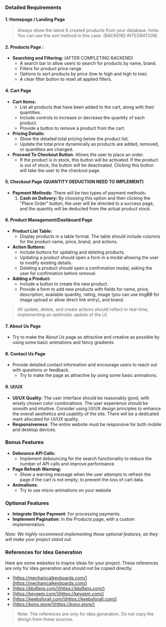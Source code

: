 
### Detailed Requirements

#### 1\. Homepage / Landing Page
 
> Always show the latest 6 created products from your database. hints: You can use the sort method in this case.  (BACKEND INTEGRATION)
> 

#### 2\. Products Page :

*   **Searching and Filtering:** (AFTER COMPLETING BACKEND)
    *   A search bar to allow users to search for products by name, brand.
    *   Filters for product price range.
    *   Options to sort products by price (low to high and high to low).
    *   A clear filter button to reset all applied filters. 


#### 4\. Cart Page

*   **Cart Items:**
    *   List all products that have been added to the cart, along with their quantities.
    *   Include controls to increase or decrease the quantity of each product.
    *   Provide a button to remove a product from the cart.
*   **Pricing Details:**
    *   Show the detailed total pricing below the product list.
    *   Update the total price dynamically as products are added, removed, or quantities are changed.
*   **Proceed To Checkout Button**: Allows the user to place an order.
    *   If the product is in stock, this button will be activated. If the product is out of stock, the button will be deactivated. Clicking this button will take the user to the checkout page.

  

#### **5\. Checkout Page** (QUANTITY DEDUCTION NEED TO IMPLEMENT)

*   **Payment Methods:** There will be two types of payment methods:
    1. **Cash on Delivery:** By choosing this option and then clicking the "Place Order" button, the user will be directed to a success page, and the quantity will be deducted from the actual product stock.
 

  

#### 6\. Product Management/Dashboard Page

*   **Product List Table:**
    *   Display products in a table format. The table should include columns for the product name, price, brand, and actions.
*   **Action Buttons:**
    *   Include buttons for updating and deleting products.
    *   Updating a product should open a form in a modal allowing the user to modify existing details.
    *   Deleting a product should open a confirmation modal, asking the user for confirmation before removal.
*   **Adding a Product:**
    *   Include a button to create the new product.
    *   Provide a form to add new products with fields for name, price, description, available quantity, rating, image (you can use ImgBB for image upload or allow direct link entry), and brand.

> All update, delete, and create actions should reflect in real-time, implementing an optimistic update of the UI.

#### 7\. About Us Page

- Try to make the About Us page as attractive and creative as possible by using some basic animations and fancy gradients.

#### 8\. Contact Us Page

- Provide detailed contact information and encourage users to reach out with questions or feedback.
    *   Try to make the page as attractive by using some basic animations.

#### 9\. UI/UX

*   **UI/UX Quality**: The user interface should be reasonably good, with wisely chosen color combinations. The user experience should be smooth and intuitive. Consider using UI/UX design principles to enhance the overall aesthetics and usability of the site. There will be a dedicated mark allocated for UI/UX quality.
*   **Responsiveness**: The entire website must be responsive for both mobile and desktop devices.

  

### Bonus Features

*   **Debounce API Calls:**
    *   Implement debouncing for the search functionality to reduce the number of API calls and improve performance.
*   **Page Refresh Warning:**
    *   Show a warning message when the user attempts to refresh the page if the cart is not empty, to prevent the loss of cart data.
*   **Animations**:
    *   Try to use micro-animations on your website

### Optional Features

*   **Integrate Stripe Payment**: For processing payments.
*   **Implement Pagination**: In the Products page, with a custom implementation.

_Note: We highly recommend implementing these optional features, as they will make your project stand out._

  

### References for Idea Generation

Here are some websites to inspire ideas for your project. These references are only for idea generation and should not be copied directly:

- [https://mechanicalkeyboards.com/](https://mechanicalkeyboards.com/)
- [https://kbdfans.com/](https://kbdfans.com/)
- [https://keygem.com/](https://keygem.com/)
- [https://keebsforall.com/](https://keebsforall.com/)
- [https://kono.store/](https://kono.store/)

> Note: The references are only for idea generation. Do not copy the design from these sources.